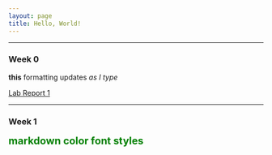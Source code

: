 ```yaml
---
layout: page
title: Hello, World!
---
```


--- 

### Week 0

**this** formatting updates _as I type_

[Lab Report 1](https://ijjones.github.io/cse15l-lab-reports/lab-report-1-week-0.html)

---

### Week 1

<span style="color:green;font-weight:700;font-size:20px">
    markdown color font styles
</span>
